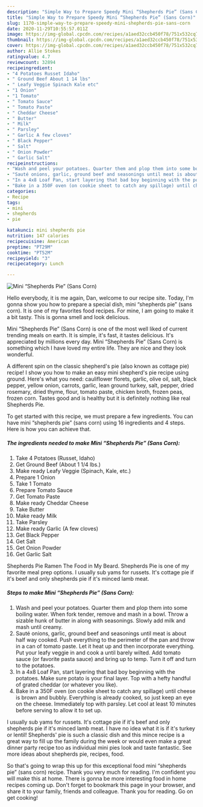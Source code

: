 ```yaml
---
description: "Simple Way to Prepare Speedy Mini “Shepherds Pie” (Sans Corn)"
title: "Simple Way to Prepare Speedy Mini “Shepherds Pie” (Sans Corn)"
slug: 1170-simple-way-to-prepare-speedy-mini-shepherds-pie-sans-corn
date: 2020-11-29T10:55:57.011Z
image: https://img-global.cpcdn.com/recipes/a1aed32ccb450f78/751x532cq70/mini-shepherds-pie-sans-corn-recipe-main-photo.jpg
thumbnail: https://img-global.cpcdn.com/recipes/a1aed32ccb450f78/751x532cq70/mini-shepherds-pie-sans-corn-recipe-main-photo.jpg
cover: https://img-global.cpcdn.com/recipes/a1aed32ccb450f78/751x532cq70/mini-shepherds-pie-sans-corn-recipe-main-photo.jpg
author: Allie Stokes
ratingvalue: 4.7
reviewcount: 32894
recipeingredient:
- "4 Potatoes Russet Idaho"
- " Ground Beef About 1 14 lbs"
- " Leafy Veggie Spinach Kale etc"
- "1 Onion"
- "1 Tomato"
- " Tomato Sauce"
- " Tomato Paste"
- " Cheddar Cheese"
- " Butter"
- " Milk"
- " Parsley"
- " Garlic A few cloves"
- " Black Pepper"
- " Salt"
- " Onion Powder"
- " Garlic Salt"
recipeinstructions:
- "Wash and peel your potatoes. Quarter them and plop them into some boiling water. When fork tender, remove and mash in a bowl. Throw a sizable hunk of butter in along with seasonings. Slowly add milk and mash until creamy."
- "Sauté onions, garlic, ground beef and seasonings until meat is about half way cooked. Push everything to the perimeter of the pan and throw in a can of tomato paste. Let it heat up and then incorporate everything. Put your leafy veggie in and cook a until barely wilted. Add tomato sauce (or favorite pasta sauce) and bring up to temp. Turn it off and turn to the potatoes."
- "In a 4x8 Loaf Pan, start layering that bad boy beginning with the potatoes. Make sure potato is your final layer. Top with a hefty handful of grated cheddar (or whatever you like)."
- "Bake in a 350F oven (on cookie sheet to catch any spillage) until cheese is brown and bubbly. Everything is already cooked, so just keep an eye on the cheese. Immediately top with parsley. Let cool at least 10 minutes before serving to allow it to set up."
categories:
- Recipe
tags:
- mini
- shepherds
- pie

katakunci: mini shepherds pie 
nutrition: 147 calories
recipecuisine: American
preptime: "PT29M"
cooktime: "PT52M"
recipeyield: "3"
recipecategory: Lunch

---
```



![Mini “Shepherds Pie” (Sans Corn)](https://img-global.cpcdn.com/recipes/a1aed32ccb450f78/751x532cq70/mini-shepherds-pie-sans-corn-recipe-main-photo.jpg)

Hello everybody, it is me again, Dan, welcome to our recipe site. Today, I'm gonna show you how to prepare a special dish, mini “shepherds pie” (sans corn). It is one of my favorites food recipes. For mine, I am going to make it a bit tasty. This is gonna smell and look delicious.

Mini “Shepherds Pie” (Sans Corn) is one of the most well liked of current trending meals on earth. It is simple, it's fast, it tastes delicious. It's appreciated by millions every day. Mini “Shepherds Pie” (Sans Corn) is something which I have loved my entire life. They are nice and they look wonderful.

A different spin on the classic shepherd&#39;s pie (also known as cottage pie) recipe! I show you how to make an easy mini shepherd&#39;s pie recipe using ground. Here&#39;s what you need: cauliflower florets, garlic, olive oil, salt, black pepper, yellow onion, carrots, garlic, lean ground turkey, salt, pepper, dried rosemary, dried thyme, flour, tomato paste, chicken broth, frozen peas, frozen corn. Tastes good and is healthy but it is definitely nothing like real Shepherds Pie.


To get started with this recipe, we must prepare a few ingredients. You can have mini “shepherds pie” (sans corn) using 16 ingredients and 4 steps. Here is how you can achieve that.

<!--inarticleads1-->

##### The ingredients needed to make Mini “Shepherds Pie” (Sans Corn):

1. Take 4 Potatoes (Russet, Idaho)
1. Get  Ground Beef (About 1 1/4 lbs.)
1. Make ready  Leafy Veggie (Spinach, Kale, etc.)
1. Prepare 1 Onion
1. Take 1 Tomato
1. Prepare  Tomato Sauce
1. Get  Tomato Paste
1. Make ready  Cheddar Cheese
1. Take  Butter
1. Make ready  Milk
1. Take  Parsley
1. Make ready  Garlic (A few cloves)
1. Get  Black Pepper
1. Get  Salt
1. Get  Onion Powder
1. Get  Garlic Salt


Shepherds Pie Ramen The Food in My Beard. Shepherds Pie is one of my favorite meal prep options. I usually sub yams for russets. It&#39;s cottage pie if it&#39;s beef and only shepherds pie if it&#39;s minced lamb meat. 

<!--inarticleads2-->

##### Steps to make Mini “Shepherds Pie” (Sans Corn):

1. Wash and peel your potatoes. Quarter them and plop them into some boiling water. When fork tender, remove and mash in a bowl. Throw a sizable hunk of butter in along with seasonings. Slowly add milk and mash until creamy.
1. Sauté onions, garlic, ground beef and seasonings until meat is about half way cooked. Push everything to the perimeter of the pan and throw in a can of tomato paste. Let it heat up and then incorporate everything. Put your leafy veggie in and cook a until barely wilted. Add tomato sauce (or favorite pasta sauce) and bring up to temp. Turn it off and turn to the potatoes.
1. In a 4x8 Loaf Pan, start layering that bad boy beginning with the potatoes. Make sure potato is your final layer. Top with a hefty handful of grated cheddar (or whatever you like).
1. Bake in a 350F oven (on cookie sheet to catch any spillage) until cheese is brown and bubbly. Everything is already cooked, so just keep an eye on the cheese. Immediately top with parsley. Let cool at least 10 minutes before serving to allow it to set up.


I usually sub yams for russets. It&#39;s cottage pie if it&#39;s beef and only shepherds pie if it&#39;s minced lamb meat. I have no idea what it is if it&#39;s turkey or lentil! Shepherds&#39; pie is such a classic dish and this mince recipe is a great way to fill up the family during the week or would even make a great dinner party recipe too as individual mini pies look and taste fantastic. See more ideas about shepherds pie, recipes, food. 

So that's going to wrap this up for this exceptional food mini “shepherds pie” (sans corn) recipe. Thank you very much for reading. I'm confident you will make this at home. There is gonna be more interesting food in home recipes coming up. Don't forget to bookmark this page in your browser, and share it to your family, friends and colleague. Thank you for reading. Go on get cooking!
